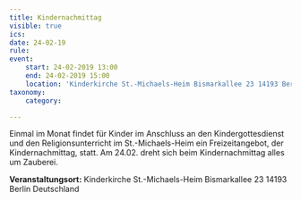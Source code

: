 ```yaml
---
title: Kindernachmittag
visible: true
ics: 
date: 24-02-19
rule: 
event:
	start: 24-02-2019 13:00
	end: 24-02-2019 15:00
	location: 'Kinderkirche St.-Michaels-Heim Bismarkallee 23 14193 Berlin Deutschland'
taxonomy:
	category: 

---
```

Einmal im Monat findet für Kinder im Anschluss an den Kindergottesdienst und den Religionsunterricht im St.-Michaels-Heim ein Freizeitangebot, der Kindernachmittag, statt. Am 24.02. dreht sich beim Kindernachmittag alles um Zauberei.


**Veranstaltungsort:** Kinderkirche St.-Michaels-Heim
Bismarkallee 23
14193 Berlin
Deutschland

